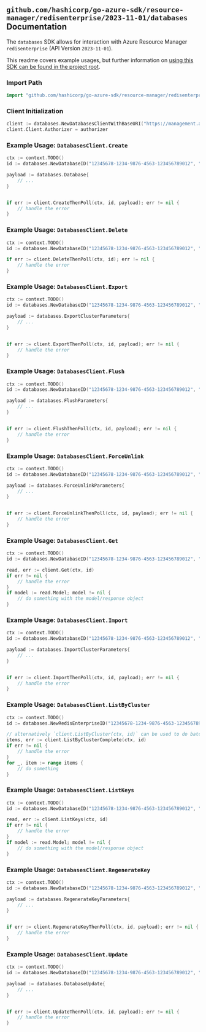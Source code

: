 
## `github.com/hashicorp/go-azure-sdk/resource-manager/redisenterprise/2023-11-01/databases` Documentation

The `databases` SDK allows for interaction with Azure Resource Manager `redisenterprise` (API Version `2023-11-01`).

This readme covers example usages, but further information on [using this SDK can be found in the project root](https://github.com/hashicorp/go-azure-sdk/tree/main/docs).

### Import Path

```go
import "github.com/hashicorp/go-azure-sdk/resource-manager/redisenterprise/2023-11-01/databases"
```


### Client Initialization

```go
client := databases.NewDatabasesClientWithBaseURI("https://management.azure.com")
client.Client.Authorizer = authorizer
```


### Example Usage: `DatabasesClient.Create`

```go
ctx := context.TODO()
id := databases.NewDatabaseID("12345678-1234-9876-4563-123456789012", "example-resource-group", "clusterName", "databaseName")

payload := databases.Database{
	// ...
}


if err := client.CreateThenPoll(ctx, id, payload); err != nil {
	// handle the error
}
```


### Example Usage: `DatabasesClient.Delete`

```go
ctx := context.TODO()
id := databases.NewDatabaseID("12345678-1234-9876-4563-123456789012", "example-resource-group", "clusterName", "databaseName")

if err := client.DeleteThenPoll(ctx, id); err != nil {
	// handle the error
}
```


### Example Usage: `DatabasesClient.Export`

```go
ctx := context.TODO()
id := databases.NewDatabaseID("12345678-1234-9876-4563-123456789012", "example-resource-group", "clusterName", "databaseName")

payload := databases.ExportClusterParameters{
	// ...
}


if err := client.ExportThenPoll(ctx, id, payload); err != nil {
	// handle the error
}
```


### Example Usage: `DatabasesClient.Flush`

```go
ctx := context.TODO()
id := databases.NewDatabaseID("12345678-1234-9876-4563-123456789012", "example-resource-group", "clusterName", "databaseName")

payload := databases.FlushParameters{
	// ...
}


if err := client.FlushThenPoll(ctx, id, payload); err != nil {
	// handle the error
}
```


### Example Usage: `DatabasesClient.ForceUnlink`

```go
ctx := context.TODO()
id := databases.NewDatabaseID("12345678-1234-9876-4563-123456789012", "example-resource-group", "clusterName", "databaseName")

payload := databases.ForceUnlinkParameters{
	// ...
}


if err := client.ForceUnlinkThenPoll(ctx, id, payload); err != nil {
	// handle the error
}
```


### Example Usage: `DatabasesClient.Get`

```go
ctx := context.TODO()
id := databases.NewDatabaseID("12345678-1234-9876-4563-123456789012", "example-resource-group", "clusterName", "databaseName")

read, err := client.Get(ctx, id)
if err != nil {
	// handle the error
}
if model := read.Model; model != nil {
	// do something with the model/response object
}
```


### Example Usage: `DatabasesClient.Import`

```go
ctx := context.TODO()
id := databases.NewDatabaseID("12345678-1234-9876-4563-123456789012", "example-resource-group", "clusterName", "databaseName")

payload := databases.ImportClusterParameters{
	// ...
}


if err := client.ImportThenPoll(ctx, id, payload); err != nil {
	// handle the error
}
```


### Example Usage: `DatabasesClient.ListByCluster`

```go
ctx := context.TODO()
id := databases.NewRedisEnterpriseID("12345678-1234-9876-4563-123456789012", "example-resource-group", "clusterName")

// alternatively `client.ListByCluster(ctx, id)` can be used to do batched pagination
items, err := client.ListByClusterComplete(ctx, id)
if err != nil {
	// handle the error
}
for _, item := range items {
	// do something
}
```


### Example Usage: `DatabasesClient.ListKeys`

```go
ctx := context.TODO()
id := databases.NewDatabaseID("12345678-1234-9876-4563-123456789012", "example-resource-group", "clusterName", "databaseName")

read, err := client.ListKeys(ctx, id)
if err != nil {
	// handle the error
}
if model := read.Model; model != nil {
	// do something with the model/response object
}
```


### Example Usage: `DatabasesClient.RegenerateKey`

```go
ctx := context.TODO()
id := databases.NewDatabaseID("12345678-1234-9876-4563-123456789012", "example-resource-group", "clusterName", "databaseName")

payload := databases.RegenerateKeyParameters{
	// ...
}


if err := client.RegenerateKeyThenPoll(ctx, id, payload); err != nil {
	// handle the error
}
```


### Example Usage: `DatabasesClient.Update`

```go
ctx := context.TODO()
id := databases.NewDatabaseID("12345678-1234-9876-4563-123456789012", "example-resource-group", "clusterName", "databaseName")

payload := databases.DatabaseUpdate{
	// ...
}


if err := client.UpdateThenPoll(ctx, id, payload); err != nil {
	// handle the error
}
```
